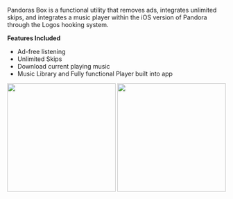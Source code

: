 Pandoras Box is a functional utility that removes ads, integrates unlimited skips, and integrates a music player within the iOS version of Pandora through the Logos hooking system.

**Features Included**
* Ad-free listening
* Unlimited Skips
* Download current playing music
* Music Library and Fully functional Player built into app  

<img src="https://user-images.githubusercontent.com/41803725/114983171-1f4cf000-9e45-11eb-9988-1fa521e00e02.jpg" width=250> <img src="https://user-images.githubusercontent.com/41803725/114983144-19570f00-9e45-11eb-8d32-9170b126d4cd.jpg" width=250>

